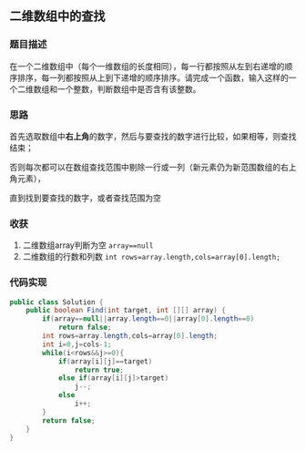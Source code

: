 ## 二维数组中的查找

### 题目描述

在一个二维数组中（每个一维数组的长度相同），每一行都按照从左到右递增的顺序排序，每一列都按照从上到下递增的顺序排序。请完成一个函数，输入这样的一个二维数组和一个整数，判断数组中是否含有该整数。

### 思路

首先选取数组中**右上角**的数字，然后与要查找的数字进行比较，如果相等，则查找结束；

否则每次都可以在数组查找范围中剔除一行或一列（新元素仍为新范围数组的右上角元素），

直到找到要查找的数字，或者查找范围为空

### 收获

1. 二维数组array判断为空 `array==null`
2. 二维数组的行数和列数  `int rows=array.length,cols=array[0].length;`

### 代码实现

```java
public class Solution {
    public boolean Find(int target, int [][] array) {
        if(array==null||array.length==0||array[0].length==0)
            return false;
        int rows=array.length,cols=array[0].length;
        int i=0,j=cols-1;
        while(i<rows&&j>=0){
            if(array[i][j]==target) 
                return true;
            else if(array[i][j]>target) 
                j--;
            else 
                i++;
        }
        return false;
    }
}
```




